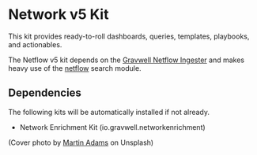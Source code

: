 # Network v5 Kit

This kit provides ready-to-roll dashboards, queries, templates, playbooks, and actionables.

The Netflow v5 kit depends on the [Gravwell Netflow Ingester](https://docs.gravwell.io/docs/#!ingesters/ingesters.md#Netflow_Ingester) and makes heavy use of the [netflow](https://docs.gravwell.io/docs/#!search/netflow/netflow.md) search module.

## Dependencies

The following kits will be automatically installed if not already.

* Network Enrichment Kit (io.gravwell.networkenrichment)

(Cover photo by [Martin Adams](https://unsplash.com/@martinadams?utm_source=unsplash&utm_medium=referral&utm_content=creditCopyText) on Unsplash)

